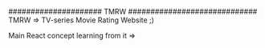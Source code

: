 ##################### TMRW #############################
TMRW => TV-series Movie Rating Website ;) 

Main React concept learning from it 
=> 
